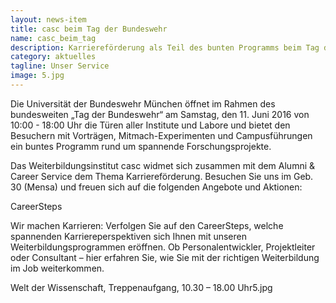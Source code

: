 ```yaml
---
layout: news-item
title: casc beim Tag der Bundeswehr
name: casc_beim_tag
description: Karriereförderung als Teil des bunten Programms beim Tag der offenen Tür auf dem Campus der Universität der Bundeswehr München am 11. Juni 2016.
category: aktuelles
tagline: Unser Service
image: 5.jpg
---
```


Die Universität der Bundeswehr München öffnet im Rahmen des bundesweiten „Tag der Bundeswehr“ am Samstag, den 11. Juni 2016 von 10:00 - 18:00 Uhr die Türen aller Institute und Labore und bietet den Besuchern mit Vorträgen, Mitmach-Experimenten und Campusführungen ein buntes Programm rund um spannende Forschungsprojekte.

Das Weiterbildungsinstitut casc widmet sich zusammen mit dem Alumni & Career Service dem Thema Karriereförderung. Besuchen Sie uns im Geb. 30 (Mensa) und freuen sich auf die folgenden Angebote und Aktionen:

CareerSteps

Wir machen Karrieren: Verfolgen Sie auf den CareerSteps, welche spannenden Karriereperspektiven sich Ihnen mit unseren Weiterbildungsprogrammen eröffnen. Ob Personalentwickler, Projektleiter oder Consultant – hier erfahren Sie, wie Sie mit der richtigen Weiterbildung im Job weiterkommen.

Welt der Wissenschaft, Treppenaufgang, 10.30 – 18.00 Uhr5.jpg